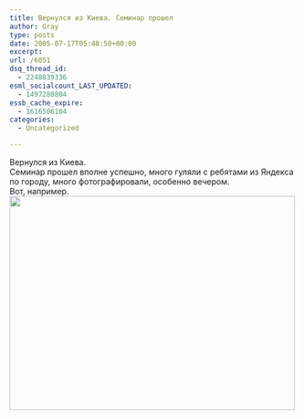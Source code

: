 ```yaml
---
title: Вернулся из Киева. Семинар прошел
author: Gray
type: posts
date: 2005-07-17T05:48:50+00:00
excerpt:
url: /6051
dsq_thread_id:
  - 2248839336
esml_socialcount_LAST_UPDATED:
  - 1497280804
essb_cache_expire:
  - 1616506104
categories:
  - Uncategorized

---
```








Вернулся из Киева.  
Семинар прошел вполне успешно, много гуляли с ребятами из Яндекса по городу, много фотографировали, особенно вечером.  
Вот, например.  
<img src="https://i0.wp.com/images10.fotki.com/v202/photos/5/520379/2431198/005002-vi.jpg?resize=500%2C375" title="" width="500" height="375" border="0" data-recalc-dims="1" />